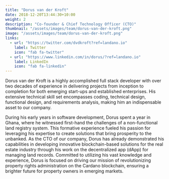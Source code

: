 ```yaml
---
title: "Dorus van der Kroft"
date: 2018-12-20T13:44:30+10:00
weight: 2
description: "Co-founder & Chief Technology Officer (CTO)"
thumbnail: "/assets/images/team/dorus-van-der-kroft.png"
image: "/assets/images/team/dorus-van-der-kroft.png"
links:
  - url: "https://twitter.com/dvdkroft?ref=landano.io"
    label: Twitter
    icon: "fab fa-twitter"
  - url: "https://www.linkedin.com/in/dorus/?ref=landano.io"
    label: LinkedIn
    icon: "fab fa-linkedin"
---
```

Dorus van der Kroft is a highly accomplished full stack developer with over two decades of experience in delivering projects from inception to completion for both emerging start-ups and established enterprises. His extensive technical skill set encompasses coding, technical design, functional design, and requirements analysis, making him an indispensable asset to our company.

During his early years in software development, Dorus spent a year in Ghana, where he witnessed first-hand the challenges of a non-functional land registry system. This formative experience fueled his passion for leveraging his expertise to create solutions that bring prosperity to the unbanked. As the CTO of our company, Dorus has already demonstrated his capabilities in developing innovative blockchain-based solutions for the real estate industry through his work on the decentralized app (dApp) for managing land records. Committed to utilizing his vast knowledge and experience, Dorus is focused on driving our mission of revolutionizing property rights administration on the Cardano blockchain, ensuring a brighter future for property owners in emerging markets.